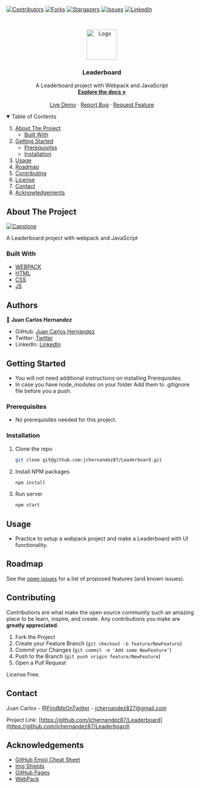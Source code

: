 [![Contributors][contributors-shield]][contributors-url]
[![Forks][forks-shield]][forks-url]
[![Stargazers][stars-shield]][stars-url]
[![Issues][issues-shield]][issues-url]
[![LinkedIn][linkedin-shield]][linkedin-url]


<br />
<p align="center">
  <a href="https://github.com/jchernandez87/Leaderboard">
    <img src="https://user-images.githubusercontent.com/44485810/121365647-71b70400-c8fe-11eb-8ca7-b8295f16c12a.png" alt="Logo" width="80" height="80">
  </a>

  <h3 align="center">Leaderboard</h3>

  <p align="center">
    A Leaderboard project with Webpack and JavaScript
    <br />
    <a href="https://github.com/jchernandez87/Leaderboard"><strong>Explore the docs »</strong></a>
    <br />
    <br />
    <a href="https://jchernandez87.github.io/Leaderboard"">Live Demo</a>
    ·
    <a href="https://github.com/jchernandez87/Leaderboard"/issues">Report Bug</a>
    ·
    <a href="https://github.com/jchernandez87/Leaderboard"/issues">Request Feature</a>
  </p>
</p>


<details open="open">
  <summary>Table of Contents</summary>
  <ol>
    <li>
      <a href="#about-the-project">About The Project</a>
      <ul>
        <li><a href="#built-with">Built With</a></li>
      </ul>
    </li>
    <li>
      <a href="#getting-started">Getting Started</a>
      <ul>
        <li><a href="#prerequisites">Prerequisites</a></li>
        <li><a href="#installation">Installation</a></li>
      </ul>
    </li>
    <li><a href="#usage">Usage</a></li>
    <li><a href="#roadmap">Roadmap</a></li>
    <li><a href="#contributing">Contributing</a></li>
    <li><a href="#license">License</a></li>
    <li><a href="#contact">Contact</a></li>
    <li><a href="#acknowledgements">Acknowledgements</a></li>
  </ol>
</details>


## About The Project

[![Capstone][product-screenshot]](https://jchernandez87.github.io/Leaderboard)

A Leaderboard project with webpack and JavaScript

### Built With

* [WEBPACK](https://webpack.js.org/)                              
* [HTML](https://www.w3schools.com/html/)
* [CSS](https://www.w3schools.com/css/)
* [JS](https://www.javascript.com/)


## Authors

👤 **Juan Carlos Hernandez**

- GitHub: [Juan Carlos Hernandez](https://github.com/jchernandez87)
- Twitter: [Twitter](https://twitter.com/Juancar70771241)
- LinkedIn: [LinkedIn](https://www.linkedin.com/in/juan-carlos-hernandez-200a05175)

                                   
## Getting Started

* You will not need additional instructions on installing Prerequisites.
* In case you have node_modules on your folder Add them to .gitignore file before you a push.

### Prerequisites

* No prerequisites needed for this project.

### Installation
1. Clone the repo
   ```sh
   git clone git@github.com:jchernandez87/Leaderboard.git
   ```
2. Install NPM packages
   ```sh
   npm install
   ```
3. Run server
   ```sh
   npm start
   ```
                                   
## Usage

* Practice to setup a webpack project and make a Leaderboard with UI functionality.


## Roadmap

See the [open issues](https://github.com/jchernandez87/Leaderboard/issues) for a list of proposed features (and known issues).


## Contributing

Contributions are what make the open source community such an amazing place to be learn, inspire, and create. Any contributions you make are **greatly appreciated**.

1. Fork the Project
2. Create your Feature Branch (`git checkout -b feature/NewFeature`)
3. Commit your Changes (`git commit -m 'Add some NewFeature'`)
4. Push to the Branch (`git push origin feature/NewFeature`)
5. Open a Pull Request


License Free.

## Contact

Juan Carlos - [@FindMeOnTwitter](https://twitter.com/Juancar70771241) - jchernandez827@gmail.com

Project Link: [https://github.com/jchernandez87/Leaderboard](https://github.com/jchernandez87/Leaderboard)


## Acknowledgements
* [GitHub Emoji Cheat Sheet](https://www.webpagefx.com/tools/emoji-cheat-sheet)
* [Img Shields](https://shields.io)
* [GitHub Pages](https://pages.github.com)
* [WebPack](https://webpack.js.org/)


[contributors-shield]: https://img.shields.io/github/contributors/jchernandez87/Leaderboard?style=for-the-badge
[contributors-url]: https://github.com/jchernandez87/Leaderboard/graphs/contributors
[forks-shield]: https://img.shields.io/github/forks/jchernandez87/Leaderboard?style=for-the-badge
[forks-url]: https://github.com/jchernandez87/Leaderboard/network/members
[stars-shield]: https://img.shields.io/github/stars/jchernandez87/Leaderboard?style=for-the-badge
[stars-url]: https://github.com/jchernandez87/Leaderboard/stargazers
[issues-shield]: https://img.shields.io/github/issues/jchernandez87/Leaderboard?style=for-the-badge
[issues-url]: https://github.com/jchernandez87/Leaderboard/issues
[linkedin-shield]: https://img.shields.io/badge/-LinkedIn-black.svg?style=for-the-badge&logo=linkedin&colorB=555
[linkedin-url]: https://www.linkedin.com/in/juan-carlos-hernandez-200a05175
[product-screenshot]: https://user-images.githubusercontent.com/44485810/125539205-dcae2e4e-abcc-4270-b101-f4b3908e8f88.png

